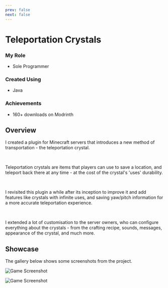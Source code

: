 ```yaml
---
prev: false
next: false
---
```


# Teleportation Crystals

### My Role
- Sole Programmer

### Created Using
- Java

### Achievements
- 160+ downloads on Modrinth

## Overview
I created a plugin for Minecraft servers that introduces a new method of transportation - the teleportation crystal.

<br />

Teleportation crystals are items that players can use to save a location, and teleport back there at any time - at the cost of the crystal's 'uses' durability.

<br />

I revisited this plugin a while after its inception to improve it and add features like crystals with infinite uses, and saving yaw/pitch information for a more accurate teleportation experience.

<br />

I extended a lot of customisation to the server owners, who can configure everything about the crystals - from the crafting recipe, sounds, messages, appearance of the crystal, and much more.

## Showcase
The gallery below shows some screenshots from the project.

![Game Screenshot](https://cdn.modrinth.com/data/oTh4M5Qa/images/d614025ae227beba2ba5ced11198e38d14670496.png)

![Game Screenshot](https://cdn.modrinth.com/data/oTh4M5Qa/images/d86fa8d32a7d9b3e4559c765eac46adaa83db4f5.png)